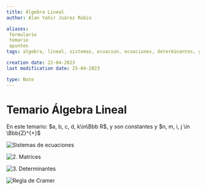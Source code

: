 ```yaml
---
title: Álgebra Lineal
author: Alan Yahir Juárez Rubio

aliases: 
 formulario
 temario
 apuntes
tags: algebra, lineal, sistemas, ecuacion, ecuaciones, determinantes, gauss, jordan, sarrus, cramer, laplace, inversa, menor, cofactor, adjunta, 

creation date: 22-04-2023
last modification date: 25-04-2023

type: Note
---
```


# Temario Álgebra Lineal

En este temario: $a, b, c, d, k\in\Bbb R$, y son constantes y $n, m, i, j \in \Bbb{Z}^{+}$ 

![Sistemas de ecuaciones](../../-Tercero/Álgebra%20%20Líneal/1.%20Sistemas%20de%20Ecuaciones.md#Sistemas%20de%20ecuaciones)

![2. Matrices](../../-Tercero/Álgebra%20%20Líneal/2.%20Matrices.md#Matrices)

![3. Determinantes](../../-Tercero/Álgebra%20%20Líneal/3.%20Determinantes.md#Determinantes)

![Regla de Cramer](../../-Tercero/Álgebra%20%20Líneal/4.%20Regla%20de%20cramer.md#Regla%20de%20Cramer)